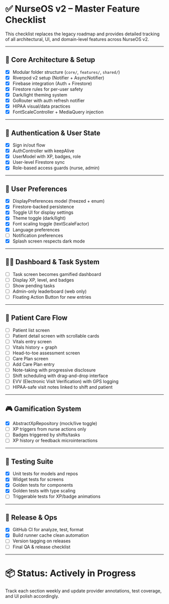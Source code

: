 # ✅ NurseOS v2 – Master Feature Checklist

This checklist replaces the legacy roadmap and provides detailed tracking of all architectural, UI, and domain-level features across NurseOS v2.

---

## 🧱 Core Architecture & Setup

- [x] Modular folder structure (`core/`, `features/`, `shared/`)
- [x] Riverpod v2 setup (Notifier + AsyncNotifier)
- [x] Firebase integration (Auth + Firestore)
- [x] Firestore rules for per-user safety
- [x] Dark/light theming system
- [x] GoRouter with auth refresh notifier
- [x] HIPAA visual/data practices
- [x] FontScaleController + MediaQuery injection

---

## 👥 Authentication & User State

- [x] Sign in/out flow
- [x] AuthController with keepAlive
- [x] UserModel with XP, badges, role
- [x] User-level Firestore sync
- [x] Role-based access guards (nurse, admin)

---

## 🧩 User Preferences

- [x] DisplayPreferences model (freezed + enum)
- [x] Firestore-backed persistence
- [x] Toggle UI for display settings
- [x] Theme toggle (dark/light)
- [x] Font scaling toggle (textScaleFactor)
- [x] Language preferences
- [ ] Notification preferences
- [x] Splash screen respects dark mode

---

## 🧑‍⚕️ Dashboard & Task System

- [ ] Task screen becomes gamified dashboard
- [ ] Display XP, level, and badges
- [ ] Show pending tasks
- [ ] Admin-only leaderboard (web only)
- [ ] Floating Action Button for new entries

---

## 👤 Patient Care Flow

- [ ] Patient list screen
- [ ] Patient detail screen with scrollable cards
- [ ] Vitals entry screen
- [ ] Vitals history + graph
- [ ] Head-to-toe assessment screen
- [ ] Care Plan screen
- [ ] Add Care Plan entry
- [ ] Note-taking with progressive disclosure
- [ ] Shift scheduling with drag-and-drop interface
- [ ] EVV (Electronic Visit Verification) with GPS logging
- [ ] HIPAA-safe visit notes linked to shift and patient

---

## 🎮 Gamification System

- [x] AbstractXpRepository (mock/live toggle)
- [ ] XP triggers from nurse actions only
- [ ] Badges triggered by shifts/tasks
- [ ] XP history or feedback microinteractions

---

## 🧪 Testing Suite

- [x] Unit tests for models and repos
- [x] Widget tests for screens
- [x] Golden tests for components
- [x] Golden tests with type scaling
- [ ] Triggerable tests for XP/badge animations

---

## 🚀 Release & Ops

- [x] GitHub CI for analyze, test, format
- [x] Build runner cache clean automation
- [ ] Version tagging on releases
- [ ] Final QA & release checklist

---

# 📦 Status: Actively in Progress

Track each section weekly and update provider annotations, test coverage, and UI polish accordingly.
